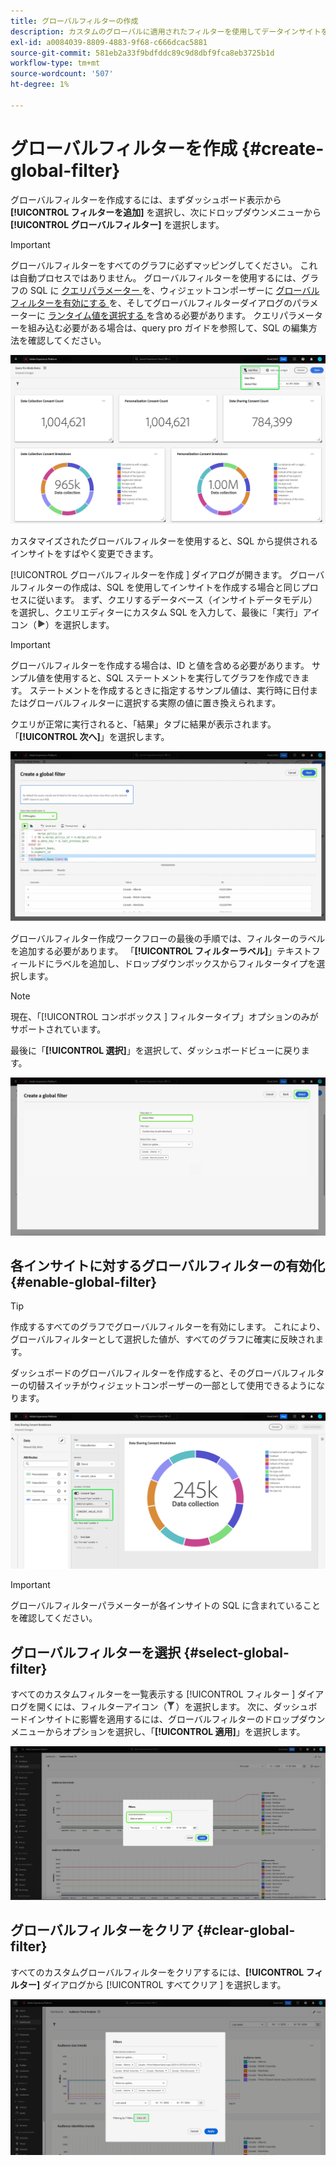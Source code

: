 ```yaml
---
title: グローバルフィルターの作成
description: カスタムのグローバルに適用されたフィルターを使用してデータインサイトをフィルタリングする方法を説明します。
exl-id: a0084039-8809-4883-9f68-c666dcac5881
source-git-commit: 581eb2a33f9bdfddc89c9d8dbf9fca8eb3725b1d
workflow-type: tm+mt
source-wordcount: '507'
ht-degree: 1%

---
```


# グローバルフィルターを作成 {#create-global-filter}

グローバルフィルターを作成するには、まずダッシュボード表示から **[!UICONTROL フィルターを追加]** を選択し、次にドロップダウンメニューから **[!UICONTROL グローバルフィルター]** を選択します。

>[!IMPORTANT]
>
>グローバルフィルターをすべてのグラフに必ずマッピングしてください。 これは自動プロセスではありません。 グローバルフィルターを使用するには、グラフの SQL に [ クエリパラメーター ](../../../../query-service/ui/parameterized-queries.md) を、ウィジェットコンポーザーに [ グローバルフィルターを有効にする ](#enable-global-filter) を、そしてグローバルフィルターダイアログのパラメーターに [ ランタイム値を選択する ](#select-global-filter) を含める必要があります。 クエリパラメーターを組み込む必要がある場合は、query pro ガイドを参照して、SQL の編集方法を確認してください。

![ 「フィルターを追加」とドロップダウンメニューがハイライト表示されたカスタムダッシュボード。](../../../images/query-pro-mode/add-filter.png)

カスタマイズされたグローバルフィルターを使用すると、SQL から提供されるインサイトをすばやく変更できます。

[!UICONTROL  グローバルフィルターを作成 ] ダイアログが開きます。 グローバルフィルターの作成は、SQL を使用してインサイトを作成する場合と同じプロセスに従います。 まず、クエリするデータベース（インサイトデータモデル）を選択し、クエリエディターにカスタム SQL を入力して、最後に「実行」アイコン（![ 実行アイコン。](/help/images/icons/play.png)）を選択します。

>[!IMPORTANT]
>
>グローバルフィルターを作成する場合は、ID と値を含める必要があります。 サンプル値を使用すると、SQL ステートメントを実行してグラフを作成できます。 ステートメントを作成するときに指定するサンプル値は、実行時に日付またはグローバルフィルターに選択する実際の値に置き換えられます。

クエリが正常に実行されると、「結果」タブに結果が表示されます。 「**[!UICONTROL 次へ]**」を選択します。

![ データセットのドロップダウンメニューが表示され、実行アイコンと「次へ」がハイライト表示された [!UICONTROL  グローバルフィルターを作成ダイアログ ]。](../../../images/query-pro-mode/global-filter.png)

グローバルフィルター作成ワークフローの最後の手順では、フィルターのラベルを追加する必要があります。 「**[!UICONTROL フィルターラベル]**」テキストフィールドにラベルを追加し、ドロップダウンボックスからフィルタータイプを選択します。

>[!NOTE]
>
>現在、「[!UICONTROL  コンボボックス ] フィルタータイプ」オプションのみがサポートされています。

最後に「**[!UICONTROL 選択]**」を選択して、ダッシュボードビューに戻ります。

![ 選択とフィルターラベルのテキスト入力がハイライト表示された [!UICONTROL  グローバルフィルターを作成ダイアログ ]。](../../../images/query-pro-mode/global-filter-label.png)

## 各インサイトに対するグローバルフィルターの有効化 {#enable-global-filter}

>[!TIP]
>
>作成するすべてのグラフでグローバルフィルターを有効にします。 これにより、グローバルフィルターとして選択した値が、すべてのグラフに確実に反映されます。

ダッシュボードのグローバルフィルターを作成すると、そのグローバルフィルターの切替スイッチがウィジェットコンポーザーの一部として使用できるようになります。

![ グローバルフィルター切り替えがハイライト表示されているウィジェットコンポーザー。](../../../images/query-pro-mode/global-filter-consent.png)

>[!IMPORTANT]
>
>グローバルフィルターパラメーターが各インサイトの SQL に含まれていることを確認してください。

## グローバルフィルターを選択 {#select-global-filter}

すべてのカスタムフィルターを一覧表示する [!UICONTROL  フィルター ] ダイアログを開くには、フィルターアイコン（![A フィルターアイコン](/help/images/icons/filter.png)）を選択します。 次に、ダッシュボードインサイトに影響を適用するには、グローバルフィルターのドロップダウンメニューからオプションを選択し、「**[!UICONTROL 適用]**」を選択します。

![ フィルターダイアログがハイライト表示されたカスタムダッシュボード。](../../../images/query-pro-mode/custom-filters.png)

## グローバルフィルターをクリア {#clear-global-filter}

すべてのカスタムグローバルフィルターをクリアするには、**[!UICONTROL フィルター]** ダイアログから [!UICONTROL  すべてクリア ] を選択します。

![ 「すべてクリア」がハイライト表示されたフィルターダイアログ ](../../../images/query-pro-mode/clear-all.png)
